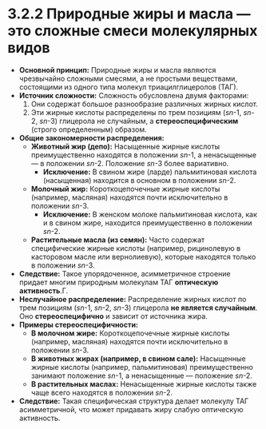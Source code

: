 # 3.2.2 Природные жиры и масла — это сложные смеси молекулярных видов

*   **Основной принцип:** Природные жиры и масла являются чрезвычайно сложными смесями, а не простыми веществами, состоящими из одного типа молекул триацилглицеролов (ТАГ).
*   **Источник сложности:** Сложность обусловлена двумя факторами:
    1.  Они содержат большое разнообразие различных жирных кислот.
    2.  Эти жирные кислоты распределены по трем позициям (*sn*-1, *sn*-2, *sn*-3) глицерола не случайным, а **стереоспецифическим** (строго определенным) образом.
*   **Общие закономерности распределения:**
    *   **Животный жир (депо):** Насыщенные жирные кислоты преимущественно находятся в положении *sn*-1, а ненасыщенные — в положении *sn*-2. Положение *sn*-3 более вариативно.
        *   **Исключение:** В свином жире (ларде) пальмитиновая кислота (насыщенная) находится в основном в положении *sn*-2.
    *   **Молочный жир:** Короткоцепочечные жирные кислоты (например, масляная) находятся почти исключительно в положении *sn*-3.
        *   **Исключение:** В женском молоке пальмитиновая кислота, как и в свином жире, находится преимущественно в положении *sn*-2.
    *   **Растительные масла (из семян):** Часто содержат специфические жирные кислоты (например, рицинолевую в касторовом масле или вернолиевую), которые находятся только в положении *sn*-3.
*   **Следствие:** Такое упорядоченное, асимметричное строение придает многим природным молекулам ТАГ **оптическую активность**.Г.
*   **Неслучайное распределение:** Распределение жирных кислот по трем позициям (*sn*-1, *sn*-2, *sn*-3) глицерола **не является случайным**. Оно **стереоспецифично** и зависит от источника жира.
*   **Примеры стереоспецифичности:**
    *   **В молочном жире:** Короткоцепочечные жирные кислоты (например, масляная) находятся почти исключительно в положении *sn*-3.
    *   **В животных жирах (например, в свином сале):** Насыщенные жирные кислоты (например, пальмитиновая) преимущественно занимают положение *sn*-1, а ненасыщенные — положение *sn*-2.
    *   **В растительных маслах:** Ненасыщенные жирные кислоты также чаще всего находятся в положении *sn*-2.
*   **Следствие:** Такая специфическая структура делает молекулу ТАГ асимметричной, что может придавать жиру слабую оптическую активность.
